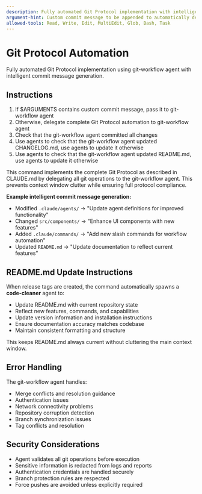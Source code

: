 ```yaml
---
description: Fully automated Git Protocol implementation with intelligent commit messages.
argument-hint: Custom commit message to be appended to automatically determined commit message.
allowed-tools: Read, Write, Edit, MultiEdit, Glob, Bash, Task
---
```


# Git Protocol Automation

Fully automated Git Protocol implementation using git-workflow agent with intelligent commit message generation.

## Instructions

1. If $ARGUMENTS contains custom commit message, pass it to git-workflow agent
2. Otherwise, delegate complete Git Protocol automation to git-workflow agent
3. Check that the git-workflow agent committed all changes
4. Use agents to check that the git-workflow agent updated CHANGELOG.md, use agents to update it otherwise
5. Use agents to check that the git-workflow agent updated README.md, use agents to update it otherwise

This command implements the complete Git Protocol as described in CLAUDE.md by delegating all git operations to the
git-workflow agent. This prevents context window clutter while ensuring full protocol compliance.

**Example intelligent commit message generation:**
- Modified `.claude/agents/` → "Update agent definitions for improved functionality"
- Changed `src/components/` → "Enhance UI components with new features"
- Added `.claude/commands/` → "Add new slash commands for workflow automation"
- Updated `README.md` → "Update documentation to reflect current features"

## README.md Update Instructions

When release tags are created, the command automatically spawns a **code-cleaner** agent to:
- Update README.md with current repository state
- Reflect new features, commands, and capabilities
- Update version information and installation instructions
- Ensure documentation accuracy matches codebase
- Maintain consistent formatting and structure

This keeps README.md always current without cluttering the main context window.

## Error Handling

The git-workflow agent handles:
- Merge conflicts and resolution guidance
- Authentication issues
- Network connectivity problems
- Repository corruption detection
- Branch synchronization issues
- Tag conflicts and resolution

## Security Considerations

- Agent validates all git operations before execution
- Sensitive information is redacted from logs and reports
- Authentication credentials are handled securely
- Branch protection rules are respected
- Force pushes are avoided unless explicitly required
